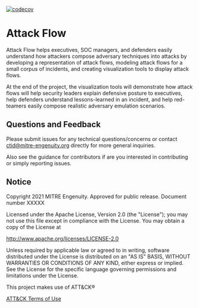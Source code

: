 [![codecov](https://codecov.io/gh/center-for-threat-informed-defense/attack-flow/branch/main/graph/badge.svg?token=MSGpc9mM6U)](https://codecov.io/gh/center-for-threat-informed-defense/attack-flow)

# Attack Flow
Attack Flow helps executives, SOC managers, and defenders easily understand how attackers compose adversary techniques into attacks by developing a representation of attack flows, modeling attack flows for a small corpus of incidents, and creating visualization tools to display attack flows. 

At the end of the project, the visualization tools will demonstrate how attack flows will help security leaders explain defensive posture to executives, help defenders understand lessons-learned in an incident, and help red-teamers easily compose realistic adversary emulation scenarios. 

## Questions and Feedback
Please submit issues for any technical questions/concerns or contact ctid@mitre-engenuity.org directly for more general inquiries.

Also see the guidance for contributors if are you interested in contributing or simply reporting issues.

## Notice
Copyright 2021 MITRE Engenuity. Approved for public release. Document number XXXXX

Licensed under the Apache License, Version 2.0 (the "License"); you may not use this file except in compliance with the License. You may obtain a copy of the License at

http://www.apache.org/licenses/LICENSE-2.0

Unless required by applicable law or agreed to in writing, software distributed under the License is distributed on an "AS IS" BASIS, WITHOUT WARRANTIES OR CONDITIONS OF ANY KIND, either express or implied. See the License for the specific language governing permissions and limitations under the License.

This project makes use of ATT&CK®

[ATT&CK Terms of Use](https://attack.mitre.org/resources/terms-of-use/)
